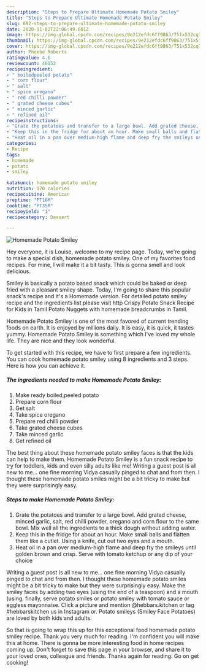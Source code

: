 ```yaml
---
description: "Steps to Prepare Ultimate Homemade Potato Smiley"
title: "Steps to Prepare Ultimate Homemade Potato Smiley"
slug: 692-steps-to-prepare-ultimate-homemade-potato-smiley
date: 2020-11-02T22:06:49.601Z
image: https://img-global.cpcdn.com/recipes/9e212efdc6ff9863/751x532cq70/homemade-potato-smiley-recipe-main-photo.jpg
thumbnail: https://img-global.cpcdn.com/recipes/9e212efdc6ff9863/751x532cq70/homemade-potato-smiley-recipe-main-photo.jpg
cover: https://img-global.cpcdn.com/recipes/9e212efdc6ff9863/751x532cq70/homemade-potato-smiley-recipe-main-photo.jpg
author: Phoebe Roberts
ratingvalue: 4.6
reviewcount: 46152
recipeingredient:
- " boiledpeeled potato"
- " corn flour"
- " salt"
- " spice oregano"
- " red chilli powder"
- " grated cheese cubes"
- " minced garlic"
- " refined oil"
recipeinstructions:
- "Grate the potatoes and transfer to a large bowl. Add grated cheese, minced garlic, salt, red chilli powder, oregano and corn flour to the same bowl. Mix well all the ingredients to a thick dough without adding water."
- "Keep this in the fridge for about an hour. Make small balls and flatten them like a cutlet. Using a knife, cut out two eyes and a mouth."
- "Heat oil in a pan over medium-high flame and deep fry the smileys until golden brown and crisp. Serve with tomato ketchup or any dip of your choice"
categories:
- Recipe
tags:
- homemade
- potato
- smiley

katakunci: homemade potato smiley 
nutrition: 170 calories
recipecuisine: American
preptime: "PT16M"
cooktime: "PT35M"
recipeyield: "1"
recipecategory: Dessert

---
```



![Homemade Potato Smiley](https://img-global.cpcdn.com/recipes/9e212efdc6ff9863/751x532cq70/homemade-potato-smiley-recipe-main-photo.jpg)

Hey everyone, it is Louise, welcome to my recipe page. Today, we're going to make a special dish, homemade potato smiley. One of my favorites food recipes. For mine, I will make it a bit tasty. This is gonna smell and look delicious.

Smiley is basically a potato based snack which could be baked or deep fried with a pleasant smiley shape. Today, I&#39;m going to share this popular snack&#39;s recipe and it&#39;s a Homemade version. For detailed potato smiley recipe and the ingredients list please visit http Crispy Potato Snack Recipe for Kids in Tamil Potato Nuggets with homemade breadcrumbs in Tamil.

Homemade Potato Smiley is one of the most favored of current trending foods on earth. It is enjoyed by millions daily. It is easy, it is quick, it tastes yummy. Homemade Potato Smiley is something which I've loved my whole life. They are nice and they look wonderful.


To get started with this recipe, we have to first prepare a few ingredients. You can cook homemade potato smiley using 8 ingredients and 3 steps. Here is how you can achieve it.

<!--inarticleads1-->

##### The ingredients needed to make Homemade Potato Smiley:

1. Make ready  boiled,peeled potato
1. Prepare  corn flour
1. Get  salt
1. Take  spice oregano
1. Prepare  red chilli powder
1. Take  grated cheese cubes
1. Take  minced garlic
1. Get  refined oil


The best thing about these homemade potato smiley faces is that the kids can help to make them. Homemade Potato Smiley is a fun snack recipe to try for toddlers, kids and even silly adults like me! Writing a guest post is all new to me… one fine morning Vidya casually pinged to chat and from then. I thought these homemade potato smiles might be a bit tricky to make but they were surprisingly easy. 

<!--inarticleads2-->

##### Steps to make Homemade Potato Smiley:

1. Grate the potatoes and transfer to a large bowl. Add grated cheese, minced garlic, salt, red chilli powder, oregano and corn flour to the same bowl. Mix well all the ingredients to a thick dough without adding water.
1. Keep this in the fridge for about an hour. Make small balls and flatten them like a cutlet. Using a knife, cut out two eyes and a mouth.
1. Heat oil in a pan over medium-high flame and deep fry the smileys until golden brown and crisp. Serve with tomato ketchup or any dip of your choice


Writing a guest post is all new to me… one fine morning Vidya casually pinged to chat and from then. I thought these homemade potato smiles might be a bit tricky to make but they were surprisingly easy. Make the smiley faces by adding two eyes (using the end of a teaspoon) and a mouth (using. finally, serve potato smiles or potato smiley with tomato sauce or eggless mayonnaise. Click a picture and mention @hebbars.kitchen or tag #hebbarskitchen us in Instagram or. Potato smileys (Smiley Face Potatoes) are loved by both kids and adults. 

So that is going to wrap this up for this exceptional food homemade potato smiley recipe. Thank you very much for reading. I'm confident you will make this at home. There is gonna be more interesting food in home recipes coming up. Don't forget to save this page in your browser, and share it to your loved ones, colleague and friends. Thanks again for reading. Go on get cooking!
